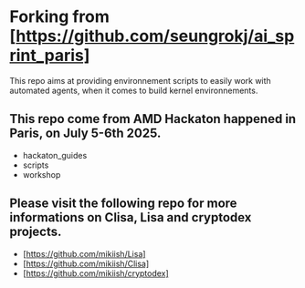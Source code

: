 # Forking from [https://github.com/seungrokj/ai_sprint_paris]

This repo aims at providing environnement scripts to easily work with automated agents, when it comes to build kernel environnements.

## This repo come from AMD Hackaton happened in Paris, on July 5-6th 2025.
- hackaton_guides
- scripts
- workshop 

## Please visit the following repo for more informations on Clisa, Lisa and cryptodex projects.

- [https://github.com/mikiish/Lisa]
- [https://github.com/mikiish/Clisa]
- [https://github.com/mikiish/cryptodex]
